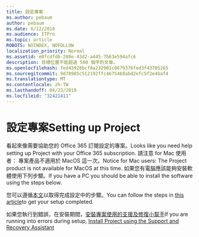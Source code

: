 ```yaml
---
title: 設定專案
ms.author: pebaum
author: pebaum
ms.date: 6/12/2018
ms.audience: ITPro
ms.topic: article
ROBOTS: NOINDEX, NOFOLLOW
localization_priority: Normal
ms.assetid: e0fcdfdb-288e-43d2-a445-7b63e594afc6
description: 目標位置不能超過 500 個字的文章。
ms.openlocfilehash: fed43928bcf8a232901c0679376fed3f43705265
ms.sourcegitcommit: 9d78905c512192ffc4675468abd2efc5f2e4baf4
ms.translationtype: MT
ms.contentlocale: zh-TW
ms.lasthandoff: 04/23/2019
ms.locfileid: "32421411"
---
```

# <a name="setting-up-project"></a><span data-ttu-id="ff03a-103">設定專案</span><span class="sxs-lookup"><span data-stu-id="ff03a-103">Setting up Project</span></span>

<span data-ttu-id="ff03a-104">看起來像需要協助您的 Office 365 訂閱設定的專案。</span><span class="sxs-lookup"><span data-stu-id="ff03a-104">Looks like you need help setting up Project with your Office 365 subscription.</span></span>
<span data-ttu-id="ff03a-105">請注意 for Mac 使用者： 專案產品不適用於 MacOS 這一次。</span><span class="sxs-lookup"><span data-stu-id="ff03a-105">Notice for Mac users: The Project product is not available for MacOS at this time.</span></span> <span data-ttu-id="ff03a-106">如果您有電腦應該能夠安裝軟體使用下列步驟。</span><span class="sxs-lookup"><span data-stu-id="ff03a-106">If you have a PC you should be able to install the software using the steps below.</span></span>
  
<span data-ttu-id="ff03a-107">您可以遵循[本文](https://support.office.com/article/7059249b-d9fe-4d61-ab96-5c5bf435f281.aspx)以取得完成設定中的步驟。</span><span class="sxs-lookup"><span data-stu-id="ff03a-107">You can follow the steps in [this article](https://support.office.com/article/7059249b-d9fe-4d61-ab96-5c5bf435f281.aspx)to get your setup completed.</span></span>
  
<span data-ttu-id="ff03a-108">如果您執行到錯誤，在安裝期間，[安裝專案使用的支援及修復小幫手](https://aka.ms/SaRA-ProjectSetupScenario)</span><span class="sxs-lookup"><span data-stu-id="ff03a-108">If you are running into errors during setup, [Install Project using the Support and Recovery Assistant](https://aka.ms/SaRA-ProjectSetupScenario)</span></span>

